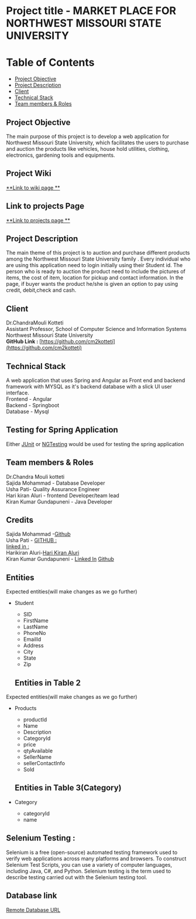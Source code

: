 # Project title - MARKET PLACE FOR NORTHWEST MISSOURI STATE UNIVERSITY

# Table of Contents
- [Project Objective](#objective)
- [Project Description](#description)
- [Client](#client)
- [Technical Stack](#stack)
- [Team members & Roles](#roles)

## Project Objective <a name="objective"></a>
 The main purpose of this project is to develop a web application for Northwest Missouri State University, which facilitates the users to purchase and auction the products like vehicles, house hold utilities, clothing, electronics, gardening tools and equipments.
 
## Project Wiki

[**Link to wiki page **](https://github.com/harichowdary-aluri/gdp_1-project/wiki)

## Link to projects Page

[**Link to projects page **](https://github.com/harichowdary-aluri/gdp_1-project/projects)

## Project Description <a name="description"></a>
The main theme of this project is to auction and purchase different products among the Northwest Missouri State University family . Every individual who are using this application need to login initially using their Student id. The person who is ready to auction the product need to include the pictures of items, the cost of item, location for pickup and contact information. In the page, if buyer wants the product he/she is  given an option to pay using credit, debit,check and cash. 

## Client <a name="client"></a>
Dr.ChandraMouli Kotteti </br>
Assistant Professor, School of Computer Science and Information Systems</br>
Northwest Missouri State University</br>
<b>GitHub Link : </b> [https://github.com/cm2kotteti](https://github.com/cm2kotteti)



## Technical Stack <a name="stack"></a>
A web application that uses Spring and Angular as Front end and backend  framework with MYSQL as it's backend database with a slick UI user interface.</br>
Frontend - Angular </br>
Backend - Springboot </br>
Database - Mysql </br>

## Testing for Spring Application
Either [JUnit](https://junit.org/junit4/) or [NGTesting](https://testng.org/doc/) would be used for testing the spring application

## Team members & Roles <a name="roles"></a>
Dr.Chandra Mouli kotteti </br>
Sajida Mohammad - Database Developer</br>
Usha Pati- Quality Assurance Engineer</br>
Hari kiran Aluri - frontend Developer/team lead</br>
Kiran Kumar Gundapuneni - Java Developer

## Credits
Sajida Mohammad -[Github](https://github.com/MSajida)</br> 
Usha Pati - [GITHUB : ](https://github.com/ushareddypati)</br>
[linked in : ](https://www.linkedin.com/in/usha-pati-96374323a)</br>
Harikiran Aluri-[Hari Kiran Aluri](https://www.linkedin.com/in/hari-kiran-626715193)</br>
Kiran Kumar Gundapuneni - [Linked In](https://www.linkedin.com/in/kiran-gundapuneni-35b01320b/) [Github](https://github.com/kirangundapuneni)
 
 ## Entities
Expected entities(will make changes as we go further)
- Student
   - SID
   - FirstName 
   - LastName
   - PhoneNo
   - EmailId
   - Address
   - City
   - State
   - Zip
   
   ## Entities in Table 2
Expected entities(will make changes as we go further)
- Products
   - productId
   - Name 
   - Description
   - CategoryId
   - price
   - qtyAvailable
   - SellerName
   - sellerContactInfo
   - Sold
   
   ## Entities in Table 3(Category)
 - Category
   - categoryId
   - name   
   
 

   
  ## Selenium Testing :
  
  Selenium is a free (open-source) automated testing framework used to verify web applications across many platforms and browsers. To construct Selenium Test Scripts, you can use a variety of computer languages, including Java, C#, and Python. Selenium testing is the term used to describe testing carried out with the Selenium testing tool.


## Database link 
[Remote Database URL](https://www.freesqldatabase.com/)
